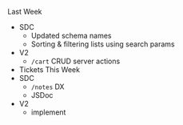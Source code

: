 Last Week
- SDC
	- Updated schema names
	- Sorting & filtering lists using search params
- V2
	- `/cart` CRUD server actions
- Tickets
This Week
- SDC
	- `/notes` DX
	- JSDoc
- V2
	- implement 